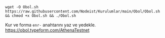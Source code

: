 ```
wget -O Obol.sh https://raw.githubusercontent.com/Nodeist/Kurulumlar/main/Obol/Obol.sh && chmod +x Obol.sh && ./Obol.sh
```

Kur ve forma `enr-` anahtarını yaz ve yedekle.
https://obol.typeform.com/AthenaTestnet
